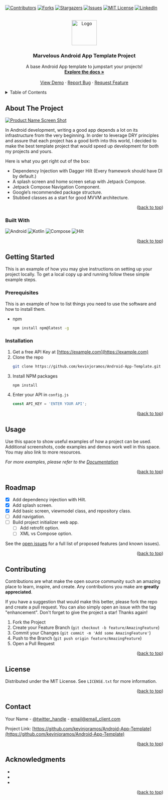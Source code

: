 <!-- Improved compatibility of back to top link: See: https://github.com/othneildrew/Best-README-Template/pull/73 -->
<a name="readme-top"></a>
<!--
*** Thanks for checking out the Best-README-Template. If you have a suggestion
*** that would make this better, please fork the repo and create a pull request
*** or simply open an issue with the tag "enhancement".
*** Don't forget to give the project a star!
*** Thanks again! Now go create something AMAZING! :D
-->



<!-- PROJECT SHIELDS -->
<!--
*** I'm using markdown "reference style" links for readability.
*** Reference links are enclosed in brackets [ ] instead of parentheses ( ).
*** See the bottom of this document for the declaration of the reference variables
*** for contributors-url, forks-url, etc. This is an optional, concise syntax you may use.
*** https://www.markdownguide.org/basic-syntax/#reference-style-links
-->
[![Contributors][contributors-shield]][contributors-url]
[![Forks][forks-shield]][forks-url]
[![Stargazers][stars-shield]][stars-url]
[![Issues][issues-shield]][issues-url]
[![MIT License][license-shield]][license-url]
[![LinkedIn][linkedin-shield]][linkedin-url]



<!-- PROJECT LOGO -->
<br />
<div align="center">
  <a href="https://github.com/kevinjoramos/Android-App-Template">
    <img src="images/logo.png" alt="Logo" width="80" height="80">
  </a>

<h3 align="center">Marvelous Android App Template Project</h3>

  <p align="center">
    A base Android App template to jumpstart your projects!
    <br />
    <a href="https://github.com/kevinjoramos/Android-App-Template"><strong>Explore the docs »</strong></a>
    <br />
    <br />
    <a href="https://github.com/kevinjoramos/Android-App-Template">View Demo</a>
    ·
    <a href="https://github.com/kevinjoramos/Android-App-Template/issues">Report Bug</a>
    ·
    <a href="https://github.com/kevinjoramos/Android-App-Template/issues">Request Feature</a>
  </p>
</div>



<!-- TABLE OF CONTENTS -->
<details>
  <summary>Table of Contents</summary>
  <ol>
    <li>
      <a href="#about-the-project">About The Project</a>
      <ul>
        <li><a href="#built-with">Built With</a></li>
      </ul>
    </li>
    <li>
      <a href="#getting-started">Getting Started</a>
      <ul>
        <li><a href="#prerequisites">Prerequisites</a></li>
        <li><a href="#installation">Installation</a></li>
      </ul>
    </li>
    <li><a href="#usage">Usage</a></li>
    <li><a href="#roadmap">Roadmap</a></li>
    <li><a href="#contributing">Contributing</a></li>
    <li><a href="#license">License</a></li>
    <li><a href="#contact">Contact</a></li>
    <li><a href="#acknowledgments">Acknowledgments</a></li>
  </ol>
</details>



<!-- ABOUT THE PROJECT -->
## About The Project

[![Product Name Screen Shot][product-screenshot]](https://example.com)

In Android development, writing a good app depends a lot on its infrastructure from the very beginning. In order to leverage DRY principles and assure that each project has a good birth into this world, I decided to make the best template project that would speed up development for both my projects and yours.

Here is what you get right out of the box:
* Dependency Injection with Dagger Hilt (Every framework should have DI by default.)
* A splash screen and home screen setup with Jetpack Compose.
* Jetpack Compose Navigation Component.
* Google’s recommended package structure.
* Stubbed classes as a start for good MVVM architecture.

<p align="right">(<a href="#readme-top">back to top</a>)</p>



### Built With
![Android][Android]
![Kotlin][Kotlin]
![Compose][Compose]
![Hilt][Hilt]



<p align="right">(<a href="#readme-top">back to top</a>)</p>



<!-- GETTING STARTED -->
## Getting Started

This is an example of how you may give instructions on setting up your project locally.
To get a local copy up and running follow these simple example steps.

### Prerequisites

This is an example of how to list things you need to use the software and how to install them.
* npm
  ```sh
  npm install npm@latest -g
  ```

### Installation

1. Get a free API Key at [https://example.com](https://example.com)
2. Clone the repo
   ```sh
   git clone https://github.com/kevinjoramos/Android-App-Template.git
   ```
3. Install NPM packages
   ```sh
   npm install
   ```
4. Enter your API in `config.js`
   ```js
   const API_KEY = 'ENTER YOUR API';
   ```

<p align="right">(<a href="#readme-top">back to top</a>)</p>



<!-- USAGE EXAMPLES -->
## Usage

Use this space to show useful examples of how a project can be used. Additional screenshots, code examples and demos work well in this space. You may also link to more resources.

_For more examples, please refer to the [Documentation](https://example.com)_

<p align="right">(<a href="#readme-top">back to top</a>)</p>



<!-- ROADMAP -->
## Roadmap

- [x] Add dependency injection with Hilt.
- [x] Add splash screen.
- [x] Add basic screen, viewmodel class, and repository class.
- [ ] Add navigation.
- [ ] Build project initializer web app.
  - [ ] Add retrofit option.
  - [ ] XML vs Compose option.

See the [open issues](https://github.com/kevinjoramos/Android-App-Template/issues) for a full list of proposed features (and known issues).

<p align="right">(<a href="#readme-top">back to top</a>)</p>



<!-- CONTRIBUTING -->
## Contributing

Contributions are what make the open source community such an amazing place to learn, inspire, and create. Any contributions you make are **greatly appreciated**.

If you have a suggestion that would make this better, please fork the repo and create a pull request. You can also simply open an issue with the tag "enhancement".
Don't forget to give the project a star! Thanks again!

1. Fork the Project
2. Create your Feature Branch (`git checkout -b feature/AmazingFeature`)
3. Commit your Changes (`git commit -m 'Add some AmazingFeature'`)
4. Push to the Branch (`git push origin feature/AmazingFeature`)
5. Open a Pull Request

<p align="right">(<a href="#readme-top">back to top</a>)</p>



<!-- LICENSE -->
## License

Distributed under the MIT License. See `LICENSE.txt` for more information.

<p align="right">(<a href="#readme-top">back to top</a>)</p>



<!-- CONTACT -->
## Contact

Your Name - [@twitter_handle](https://twitter.com/twitter_handle) - email@email_client.com

Project Link: [https://github.com/kevinjoramos/Android-App-Template](https://github.com/kevinjoramos/Android-App-Template)

<p align="right">(<a href="#readme-top">back to top</a>)</p>



<!-- ACKNOWLEDGMENTS -->
## Acknowledgments

* []()
* []()
* []()

<p align="right">(<a href="#readme-top">back to top</a>)</p>



<!-- MARKDOWN LINKS & IMAGES -->
<!-- https://www.markdownguide.org/basic-syntax/#reference-style-links -->
[contributors-shield]: https://img.shields.io/github/contributors/kevinjoramos/Android-App-Template.svg?style=for-the-badge
[contributors-url]: https://github.com/kevinjoramos/Android-App-Template/graphs/contributors
[forks-shield]: https://img.shields.io/github/forks/kevinjoramos/Android-App-Template.svg?style=for-the-badge
[forks-url]: https://github.com/kevinjoramos/Android-App-Template/network/members
[stars-shield]: https://img.shields.io/github/stars/kevinjoramos/Android-App-Template.svg?style=for-the-badge
[stars-url]: https://github.com/kevinjoramos/Android-App-Template/stargazers
[issues-shield]: https://img.shields.io/github/issues/kevinjoramos/Android-App-Template.svg?style=for-the-badge
[issues-url]: https://github.com/kevinjoramos/Android-App-Template/issues
[license-shield]: https://img.shields.io/github/license/kevinjoramos/Android-App-Template.svg?style=for-the-badge
[license-url]: https://github.com/kevinjoramos/Android-App-Template/blob/master/LICENSE.txt
[linkedin-shield]: https://img.shields.io/badge/-LinkedIn-black.svg?style=for-the-badge&logo=linkedin&colorB=555
[linkedin-url]: https://linkedin.com/in/kevin-jo-ramos
[product-screenshot]: images/screenshot.png

[Android]: https://img.shields.io/badge/Android-092E41?style=for-the-badge&logo=android
[Kotlin]: https://img.shields.io/badge/Kotlin-7F52FF?style=for-the-badge&logo=kotlin&logoColor=white
[Compose]: https://img.shields.io/badge/Jetpack_Compose-000000?style=for-the-badge&logo=jetpackcompose
[Hilt]: https://img.shields.io/badge/Dagger_Hilt-2196F3?style=for-the-badge&logo=hashnode
